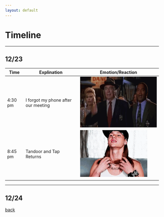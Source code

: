 ```yaml
---
layout: default
---
```


# Timeline

---

## 12/23

| Time    | Explination                         | Emotion/Reaction                        |
|---------|-------------------------------------|-----------------------------------------|
| 4:30 pm | I forgot my phone after our meeting | ![FacePalm](/assets/img/facepalm.gif)   |
| 8:45 pm | Tandoor and Tap Returns             | ![NoRagrets](/assets/img/noragrets.gif) |
|         |                                     |                                         |

---

## 12/24

[back](./)
